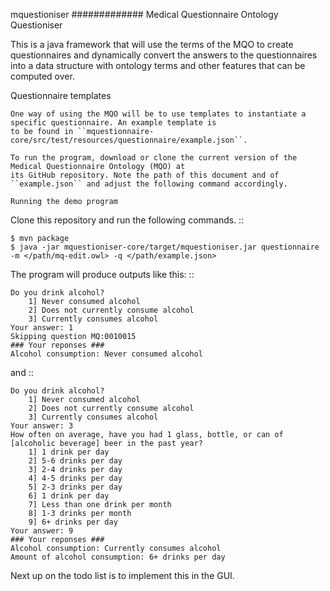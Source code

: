 mquestioniser
#############
Medical Questionnaire Ontology Questioniser

This is a java framework that will use the terms of the MQO to create questionnaires and dynamically convert the answers to the questionnaires into a data structure with ontology terms and other features that can be computed over.

Questionnaire templates
~~~~~~~~~~~~~~~~~~~~~~~
One way of using the MQO will be to use templates to instantiate a specific questionnaire. An example template is
to be found in ``mquestionnaire-core/src/test/resources/questionnaire/example.json``.

To run the program, download or clone the current version of the Medical Questionnaire Ontology (MQO) at
its GitHub repository. Note the path of this document and of ``example.json`` and adjust the following command accordingly.

Running the demo program
~~~~~~~~~~~~~~~~~~~~~~~~
Clone this repository and run the following commands. ::

    $ mvn package
    $ java -jar mquestioniser-core/target/mquestioniser.jar questionnaire -m </path/mq-edit.owl> -q </path/example.json>

The program will produce outputs like this: ::

    Do you drink alcohol?
	    1] Never consumed alcohol
	    2] Does not currently consume alcohol
	    3] Currently consumes alcohol
    Your answer: 1
    Skipping question MQ:0010015
    ### Your reponses ###
    Alcohol consumption: Never consumed alcohol

and ::

    Do you drink alcohol?
	    1] Never consumed alcohol
	    2] Does not currently consume alcohol
	    3] Currently consumes alcohol
    Your answer: 3
    How often on average, have you had 1 glass, bottle, or can of [alcoholic beverage] beer in the past year?
	    1] 1 drink per day
	    2] 5-6 drinks per day
	    3] 2-4 drinks per day
	    4] 4-5 drinks per day
	    5] 2-3 drinks per day
	    6] 1 drink per day
	    7] Less than one drink per month
	    8] 1-3 drinks per month
	    9] 6+ drinks per day
    Your answer: 9
    ### Your reponses ###
    Alcohol consumption: Currently consumes alcohol
    Amount of alcohol consumption: 6+ drinks per day

Next up on the todo list is to implement this in the GUI.